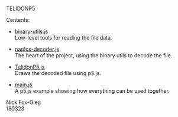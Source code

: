 TELIDONP5

Contents:<br>
* <a href="https://github.com/n1ckfg/Telidon/blob/master/js/binary-utils.js">binary-utils.js</a><br>
Low-level tools for reading the file data.

* <a href="https://github.com/n1ckfg/Telidon/blob/master/js/naplps-decoder.js">naplps-decoder.js</a><br>
The heart of the project, using the binary utils to decode the file.

* <a href="https://github.com/n1ckfg/Telidon/blob/master/js/TelidonP5.js">TelidonP5.js</a><br>
Draws the decoded file using p5.js.

* <a href="https://github.com/n1ckfg/Telidon/blob/master/js/main.js">main.js</a><br>
A p5.js example showing how everything can be used together.

Nick Fox-Gieg<br>
180323
